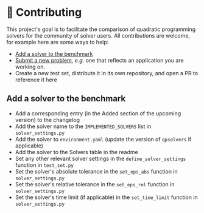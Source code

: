 # 👷 Contributing

This project's goal is to facilitate the comparison of quadratic programming solvers for the community of solver users. All contributions are welcome, for example here are some ways to help:

- [Add a solver to the benchmark](#add-a-solver-to-the-benchmark)
- [Submit a new problem](https://github.com/qpsolvers/qpbenchmark/issues/new?template=new_problem.md), *e.g.* one that reflects an application you are working on.
- Create a new test set, distribute it in its own repository, and open a PR to reference it here

## Add a solver to the benchmark

- Add a corresponding entry (in the Added section of the upcoming version) to the changelog
- Add the solver name to the `IMPLEMENTED_SOLVERS` list in `solver_settings.py`
- Add the solver to `environment.yaml` (update the version of `qpsolvers` if applicable)
- Add the solver to the Solvers table in the readme
- Set any other relevant solver settings in the `define_solver_settings` function in `test_set.py`
- Set the solver's absolute tolerance in the `set_eps_abs` function in `solver_settings.py`
- Set the solver's relative tolerance in the `set_eps_rel` function in `solver_settings.py`
- Set the solver's time limit (if applicable) in the `set_time_limit` function in `solver_settings.py`
